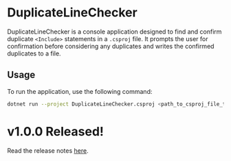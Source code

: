 # DuplicateLineChecker

DuplicateLineChecker is a console application designed to find and confirm duplicate `<Include>` statements in a `.csproj` file. It prompts the user for confirmation before considering any duplicates and writes the confirmed duplicates to a file.

## Usage

To run the application, use the following command:

```bash
dotnet run --project DuplicateLineChecker.csproj <path_to_csproj_file_to_check>
```

# v1.0.0 Released!
Read the release notes [here](https://github.com/callum-d-thomas/DuplicateLineChecker/releases/tag/v1.0.0).
